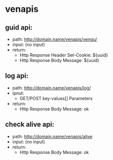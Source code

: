 # venapis
## guid api:
 * path: http://domain.name/venapis/vengu/
 * input: (no input)
 * return: 
   * Http Response Header Set-Cookie: ${uuid} 
   * Http Response Body Message: ${uuid}

## log api:
 * path: http://domain.name/venapis/log/
 * ipnut:
   * GET/POST key-values[] Parameters
 * return:
   * Http Response Body Message: ok

## check alive api:
 * path: http://domain.name/venapis/alive
 * input: (no input)
 * return:
   * Http Response Body Message: ok
